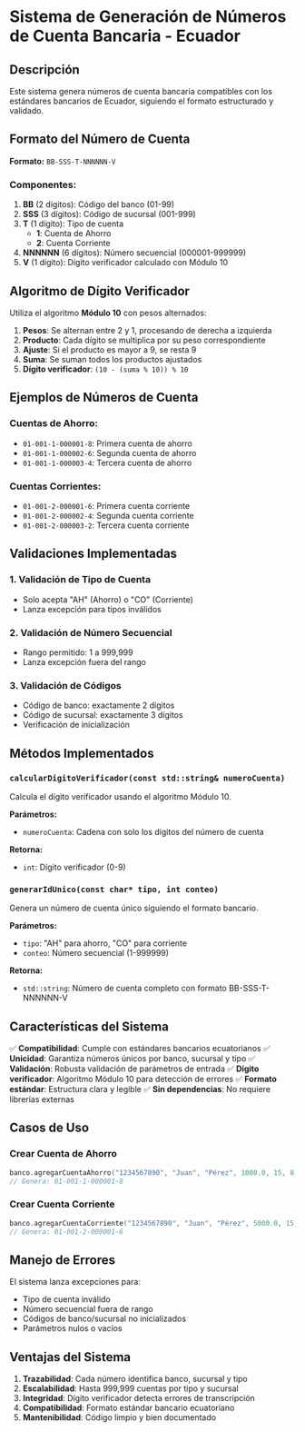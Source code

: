# Sistema de Generación de Números de Cuenta Bancaria - Ecuador

## Descripción
Este sistema genera números de cuenta bancaria compatibles con los estándares bancarios de Ecuador, siguiendo el formato estructurado y validado.

## Formato del Número de Cuenta
**Formato:** `BB-SSS-T-NNNNNN-V`

### Componentes:
1. **BB** (2 dígitos): Código del banco (01-99)
2. **SSS** (3 dígitos): Código de sucursal (001-999)
3. **T** (1 dígito): Tipo de cuenta
   - **1**: Cuenta de Ahorro
   - **2**: Cuenta Corriente
4. **NNNNNN** (6 dígitos): Número secuencial (000001-999999)
5. **V** (1 dígito): Dígito verificador calculado con Módulo 10

## Algoritmo de Dígito Verificador
Utiliza el algoritmo **Módulo 10** con pesos alternados:

1. **Pesos**: Se alternan entre 2 y 1, procesando de derecha a izquierda
2. **Producto**: Cada dígito se multiplica por su peso correspondiente
3. **Ajuste**: Si el producto es mayor a 9, se resta 9
4. **Suma**: Se suman todos los productos ajustados
5. **Dígito verificador**: `(10 - (suma % 10)) % 10`

## Ejemplos de Números de Cuenta

### Cuentas de Ahorro:
- `01-001-1-000001-8`: Primera cuenta de ahorro
- `01-001-1-000002-6`: Segunda cuenta de ahorro
- `01-001-1-000003-4`: Tercera cuenta de ahorro

### Cuentas Corrientes:
- `01-001-2-000001-6`: Primera cuenta corriente
- `01-001-2-000002-4`: Segunda cuenta corriente
- `01-001-2-000003-2`: Tercera cuenta corriente

## Validaciones Implementadas

### 1. Validación de Tipo de Cuenta
- Solo acepta "AH" (Ahorro) o "CO" (Corriente)
- Lanza excepción para tipos inválidos

### 2. Validación de Número Secuencial
- Rango permitido: 1 a 999,999
- Lanza excepción fuera del rango

### 3. Validación de Códigos
- Código de banco: exactamente 2 dígitos
- Código de sucursal: exactamente 3 dígitos
- Verificación de inicialización

## Métodos Implementados

### `calcularDigitoVerificador(const std::string& numeroCuenta)`
Calcula el dígito verificador usando el algoritmo Módulo 10.

**Parámetros:**
- `numeroCuenta`: Cadena con solo los dígitos del número de cuenta

**Retorna:**
- `int`: Dígito verificador (0-9)

### `generarIdUnico(const char* tipo, int conteo)`
Genera un número de cuenta único siguiendo el formato bancario.

**Parámetros:**
- `tipo`: "AH" para ahorro, "CO" para corriente
- `conteo`: Número secuencial (1-999999)

**Retorna:**
- `std::string`: Número de cuenta completo con formato BB-SSS-T-NNNNNN-V

## Características del Sistema

✅ **Compatibilidad**: Cumple con estándares bancarios ecuatorianos
✅ **Unicidad**: Garantiza números únicos por banco, sucursal y tipo
✅ **Validación**: Robusta validación de parámetros de entrada
✅ **Dígito verificador**: Algoritmo Módulo 10 para detección de errores
✅ **Formato estándar**: Estructura clara y legible
✅ **Sin dependencias**: No requiere librerías externas

## Casos de Uso

### Crear Cuenta de Ahorro
```cpp
banco.agregarCuentaAhorro("1234567890", "Juan", "Pérez", 1000.0, 15, 8, 1990);
// Genera: 01-001-1-000001-8
```

### Crear Cuenta Corriente
```cpp
banco.agregarCuentaCorriente("1234567890", "Juan", "Pérez", 5000.0, 15, 8, 1990);
// Genera: 01-001-2-000001-6
```

## Manejo de Errores

El sistema lanza excepciones para:
- Tipo de cuenta inválido
- Número secuencial fuera de rango
- Códigos de banco/sucursal no inicializados
- Parámetros nulos o vacíos

## Ventajas del Sistema

1. **Trazabilidad**: Cada número identifica banco, sucursal y tipo
2. **Escalabilidad**: Hasta 999,999 cuentas por tipo y sucursal
3. **Integridad**: Dígito verificador detecta errores de transcripción
4. **Compatibilidad**: Formato estándar bancario ecuatoriano
5. **Mantenibilidad**: Código limpio y bien documentado
